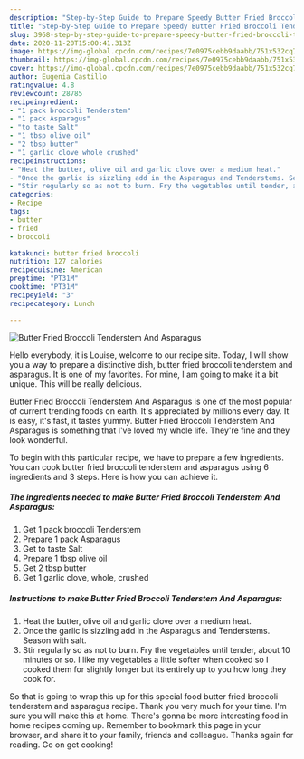 ```yaml
---
description: "Step-by-Step Guide to Prepare Speedy Butter Fried Broccoli Tenderstem And Asparagus"
title: "Step-by-Step Guide to Prepare Speedy Butter Fried Broccoli Tenderstem And Asparagus"
slug: 3968-step-by-step-guide-to-prepare-speedy-butter-fried-broccoli-tenderstem-and-asparagus
date: 2020-11-20T15:00:41.313Z
image: https://img-global.cpcdn.com/recipes/7e0975cebb9daabb/751x532cq70/butter-fried-broccoli-tenderstem-and-asparagus-recipe-main-photo.jpg
thumbnail: https://img-global.cpcdn.com/recipes/7e0975cebb9daabb/751x532cq70/butter-fried-broccoli-tenderstem-and-asparagus-recipe-main-photo.jpg
cover: https://img-global.cpcdn.com/recipes/7e0975cebb9daabb/751x532cq70/butter-fried-broccoli-tenderstem-and-asparagus-recipe-main-photo.jpg
author: Eugenia Castillo
ratingvalue: 4.8
reviewcount: 28785
recipeingredient:
- "1 pack broccoli Tenderstem"
- "1 pack Asparagus"
- "to taste Salt"
- "1 tbsp olive oil"
- "2 tbsp butter"
- "1 garlic clove whole crushed"
recipeinstructions:
- "Heat the butter, olive oil and garlic clove over a medium heat."
- "Once the garlic is sizzling add in the Asparagus and Tenderstems. Season with salt."
- "Stir regularly so as not to burn. Fry the vegetables until tender, about 10 minutes or so. I like my vegetables a little softer when cooked so I cooked them for slightly longer but its entirely up to you how long they cook for."
categories:
- Recipe
tags:
- butter
- fried
- broccoli

katakunci: butter fried broccoli 
nutrition: 127 calories
recipecuisine: American
preptime: "PT31M"
cooktime: "PT31M"
recipeyield: "3"
recipecategory: Lunch

---
```



![Butter Fried Broccoli Tenderstem And Asparagus](https://img-global.cpcdn.com/recipes/7e0975cebb9daabb/751x532cq70/butter-fried-broccoli-tenderstem-and-asparagus-recipe-main-photo.jpg)

Hello everybody, it is Louise, welcome to our recipe site. Today, I will show you a way to prepare a distinctive dish, butter fried broccoli tenderstem and asparagus. It is one of my favorites. For mine, I am going to make it a bit unique. This will be really delicious.

Butter Fried Broccoli Tenderstem And Asparagus is one of the most popular of current trending foods on earth. It's appreciated by millions every day. It is easy, it's fast, it tastes yummy. Butter Fried Broccoli Tenderstem And Asparagus is something that I've loved my whole life. They're fine and they look wonderful.




To begin with this particular recipe, we have to prepare a few ingredients. You can cook butter fried broccoli tenderstem and asparagus using 6 ingredients and 3 steps. Here is how you can achieve it.

<!--inarticleads1-->

##### The ingredients needed to make Butter Fried Broccoli Tenderstem And Asparagus:

1. Get 1 pack broccoli Tenderstem
1. Prepare 1 pack Asparagus
1. Get to taste Salt
1. Prepare 1 tbsp olive oil
1. Get 2 tbsp butter
1. Get 1 garlic clove, whole, crushed




<!--inarticleads2-->

##### Instructions to make Butter Fried Broccoli Tenderstem And Asparagus:

1. Heat the butter, olive oil and garlic clove over a medium heat.
1. Once the garlic is sizzling add in the Asparagus and Tenderstems. Season with salt.
1. Stir regularly so as not to burn. Fry the vegetables until tender, about 10 minutes or so. I like my vegetables a little softer when cooked so I cooked them for slightly longer but its entirely up to you how long they cook for.




So that is going to wrap this up for this special food butter fried broccoli tenderstem and asparagus recipe. Thank you very much for your time. I'm sure you will make this at home. There's gonna be more interesting food in home recipes coming up. Remember to bookmark this page in your browser, and share it to your family, friends and colleague. Thanks again for reading. Go on get cooking!
